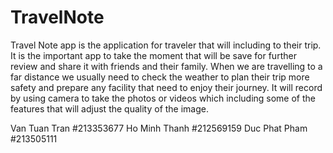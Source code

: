 # TravelNote

Travel Note app is the application for traveler that will including to their trip. It is the important app to take the moment that will be save for further review and share it with friends and their family. When we are travelling to a far distance we usually need to check the weather to plan their trip more safety and prepare any facility that need to enjoy their journey. It will record by using camera to take the photos or videos which including some of the features that will adjust the quality of the image.

Van Tuan Tran #213353677
Ho Minh Thanh #212569159
Duc Phat Pham #213505111
